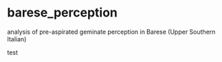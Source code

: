 # barese_perception
analysis of pre-aspirated geminate perception in Barese (Upper Southern Italian)

test
